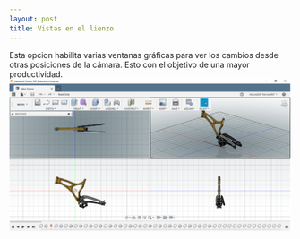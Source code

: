 ```yaml
---
layout: post
title: Vistas en el lienzo
---
```

Esta opcion habilita varias ventanas gráficas para ver los cambios desde otras posiciones de la cámara. Esto con el objetivo de una mayor productividad.  
[![viewport canvas](https://raw.githubusercontent.com/innovadevs/innovadevs.github.io/master/images/canvas.png)](https://raw.githubusercontent.com/innovadevs/innovadevs.github.io/master/images/canvas.png)